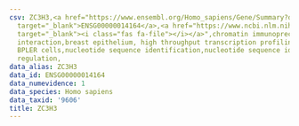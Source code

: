 ```yaml
---
csv: ZC3H3,<a href="https://www.ensembl.org/Homo_sapiens/Gene/Summary?db=core;g=ENSG00000014164"
  target="_blank">ENSG00000014164</a>,<a href="https://www.ncbi.nlm.nih.gov/pubmed/22863008"
  target="_blank"><i class="fas fa-file"></i></a>",chromatin immunoprecipitation assay,direct
  interaction,breast epithelium, high throughput transcription profiling by microarray,
  BPLER cells,nucleotide sequence identification,nucleotide sequence identification,transcriptional
  regulation,
data_alias: ZC3H3
data_id: ENSG00000014164
data_numevidence: 1
data_species: Homo sapiens
data_taxid: '9606'
title: ZC3H3
---
```

